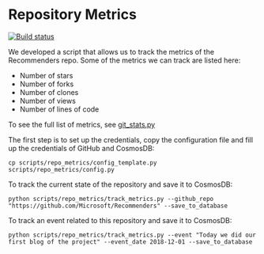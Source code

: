 # Repository Metrics

[![Build status](https://msdata.visualstudio.com/AlgorithmsAndDataScience/_apis/build/status/Recommenders/Recommenders%20repo%20stats)](https://msdata.visualstudio.com/AlgorithmsAndDataScience/_build/latest?definitionId=5206)

We developed a script that allows us to track the metrics of the Recommenders repo. Some of the metrics we can track are listed here:

* Number of stars
* Number of forks
* Number of clones
* Number of views
* Number of lines of code

To see the full list of metrics, see [git_stats.py](scripts/repo_metrics/git_stats.py)

The first step is to set up the credentials, copy the configuration file and fill up the credentials of GitHub and CosmosDB:

    cp scripts/repo_metrics/config_template.py scripts/repo_metrics/config.py

To track the current state of the repository and save it to CosmosDB:

    python scripts/repo_metrics/track_metrics.py --github_repo "https://github.com/Microsoft/Recommenders" --save_to_database

To track an event related to this repository and save it to CosmosDB:

    python scripts/repo_metrics/track_metrics.py --event "Today we did our first blog of the project" --event_date 2018-12-01 --save_to_database

